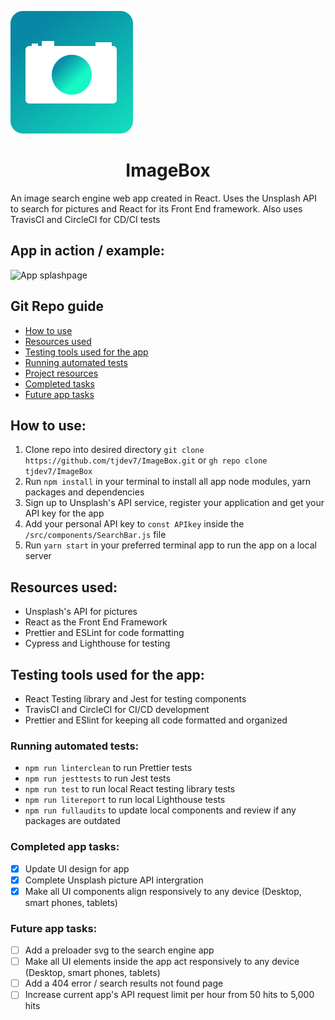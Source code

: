 

<div class="READMEstyle" text-align="center">
  
![App logo](./public/img/ImageBox_logo.svg)

</div>

<div class="headerformatter" align="center">
  
# ImageBox

</div>



An image search engine web app created in React. Uses the Unsplash API to search for pictures and React for its Front End framework. Also uses TravisCI and CircleCI for CD/CI tests

## App in action / example:

![App splashpage](./public/img/Imagebox_GIF_example.gif)

## Git Repo guide

- [How to use](#how-to-use)
- [Resources used](#resources-used)
- [Testing tools used for the app](#testing-tools-used-for-the-app)
- [Running automated tests](#running-automated-tests)
- [Project resources](#project-resources)
- [Completed tasks](#completed-tasks)
- [Future app tasks](#future-app-tasks)

## How to use:

1. Clone repo into desired directory `git clone https://github.com/tjdev7/ImageBox.git` or `gh repo clone tjdev7/ImageBox`
2. Run `npm install` in your terminal to install all app node modules, yarn packages and dependencies
3. Sign up to Unsplash's API service, register your application and get your API key for the app
4. Add your personal API key to ```const APIkey``` inside the ```/src/components/SearchBar.js``` file
5. Run `yarn start` in your preferred terminal app to run the app on a local server

## Resources used: 

- Unsplash's API for pictures
- React as the Front End Framework
- Prettier and ESLint for code formatting
- Cypress and Lighthouse for testing

## Testing tools used for the app:

-   React Testing library and Jest for testing components
-   TravisCI and CircleCI for CI/CD development
-   Prettier and ESlint for keeping all code formatted and organized

### Running automated tests:

- ```npm run linterclean``` to run Prettier tests
- ```npm run jesttests``` to run Jest tests
- ```npm run test``` to run local React testing library tests
- ```npm run litereport``` to run local Lighthouse tests
- ```npm run fullaudits``` to update local components and review if any packages are outdated

### Completed app tasks:

- [x] Update UI design for app
- [x] Complete Unsplash picture API intergration 
- [x] Make all UI components align responsively to any device (Desktop, smart phones, tablets)

### Future app tasks:

- [ ] Add a preloader svg to the search engine app
- [ ] Make all UI elements inside the app act responsively to any device (Desktop, smart phones, tablets)
- [ ] Add a 404 error / search results not found page 
- [ ] Increase current app's API request limit per hour from 50 hits to 5,000 hits
